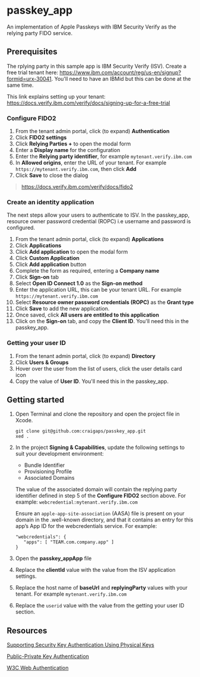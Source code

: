 # passkey_app
An implementation of Apple Passkeys with IBM Security Verify as the relying party FIDO service.


## Prerequisites
The rplying party in this sample app is IBM Security Verify (ISV).  Create a free trial tenant here:
https://www.ibm.com/account/reg/us-en/signup?formid=urx-30041.  You'll need to have an IBMid but this can be done at the same time.

This link explains setting up your tenant:
https://docs.verify.ibm.com/verify/docs/signing-up-for-a-free-trial

### Configure FIDO2
1. From the tenant admin portal, click (to expand) **Authentication**
2. Click **FIDO2 settings**
3. Click **Relying Parties +** to open the modal form
4. Enter a **Display name** for the configuration
5. Enter the **Relying party identifier**, for example `mytenant.verify.ibm.com`
6. In **Allowed origins**, enter the URL of your tenant.  For example `https://mytenant.verify.ibm.com`, then click **Add**
7. Click **Save** to close the dialog

> https://docs.verify.ibm.com/verify/docs/fido2

### Create an identity application
The next steps allow your users to authenticate to ISV.  In the passkey_app, resource owner password credential (ROPC) i.e username and password is configured.
1. From the tenant admin portal, click (to expand) **Applications**
2. Click **Applications**
3. Click **Add application** to open the modal form
4. Click **Custom Application**
5. Click **Add application** button
6. Complete the form as required, entering a **Company name**
7. Click **Sign-on** tab
8. Select **Open ID Connect 1.0** as the **Sign-on method**
9. Enter the application URL, this can be your tenant URL. For example `https://mytenant.verify.ibm.com`
10. Select **Resource owner password credentials (ROPC)** as the **Grant type**
11. Click **Save** to add the new application.
12. Once saved, click **All users are entitled to this application**
13. Click on the **Sign-on** tab, and copy the **Client ID**.  You'll need this in the passkey_app.

### Getting your user ID
1. From the tenant admin portal, click (to expand) **Directory**
2. Click **Users & Groups**
3. Hover over the user from the list of users, click the user details card icon
4. Copy the value of **User ID**. You'll need this in the passkey_app.


## Getting started
1. Open Terminal and clone the repository and open the project file in Xcode.
   ```
   git clone git@github.com:craigaps/passkey_app.git
   xed .
   ```

2. In the project **Signing & Capabilities**, update the following settings to suit your development environment:
   - Bundle Identifier
   - Provisioning Profile
   - Associated Domains
   
   
   The value of the associated domain will contain the replying party identifier defined in step 5 of the **Configure FIDO2** section above.  For example: `webcredential:mytenant.verify.ibm.com`
   
   Ensure an `apple-app-site-association` (AASA) file is present on your domain in the .well-known directory, and that it contains an entry for this app’s App ID for the webcredentials service.  For example:
     ```
     "webcredentials": {
        "apps": [ "TEAM.com.company.app" ]
    }
    ```
3. Open the **passkey_appApp** file
4. Replace the **clientId** value with the value from the ISV application settings.
5. Replace the host name of **baseUrl** and **replyingParty** values with your tenant.  For example `mytenant.verify.ibm.com`
6. Replace the `userid` value with the value from the getting your user ID section.

## Resources
[Supporting Security Key Authentication Using Physical Keys](https://developer.apple.com/documentation/authenticationservices/public-private_key_authentication/supporting_security_key_authentication_using_physical_keys)

[Public-Private Key Authentication](
https://developer.apple.com/documentation/authenticationservices/public-private_key_authentication)

[W3C Web Authentication](https://www.w3.org/TR/webauthn-2/)